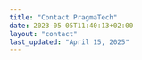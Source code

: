```yaml
---
title: "Contact PragmaTech"
date: 2023-05-05T11:40:13+02:00
layout: "contact"
last_updated: "April 15, 2025"
---
```

